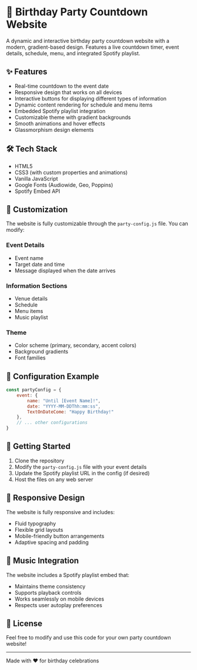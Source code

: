 # 🎉 Birthday Party Countdown Website

A dynamic and interactive birthday party countdown website with a modern, gradient-based design. Features a live countdown timer, event details, schedule, menu, and integrated Spotify playlist.

## ✨ Features

- Real-time countdown to the event date
- Responsive design that works on all devices
- Interactive buttons for displaying different types of information
- Dynamic content rendering for schedule and menu items
- Embedded Spotify playlist integration
- Customizable theme with gradient backgrounds
- Smooth animations and hover effects
- Glassmorphism design elements

## 🛠️ Tech Stack

- HTML5
- CSS3 (with custom properties and animations)
- Vanilla JavaScript
- Google Fonts (Audiowide, Geo, Poppins)
- Spotify Embed API

## 🎨 Customization

The website is fully customizable through the `party-config.js` file. You can modify:

### Event Details
- Event name
- Target date and time
- Message displayed when the date arrives

### Information Sections
- Venue details
- Schedule
- Menu items
- Music playlist

### Theme
- Color scheme (primary, secondary, accent colors)
- Background gradients
- Font families

## 📝 Configuration Example

```javascript
const partyConfig = {
    event: {
        name: "Until [Event Name]!",
        date: "YYYY-MM-DDThh:mm:ss",
        TextOnDateCome: "Happy Birthday!"
    },
    // ... other configurations
}
```

## 🚀 Getting Started

1. Clone the repository
2. Modify the `party-config.js` file with your event details
3. Update the Spotify playlist URL in the config (if desired)
4. Host the files on any web server

## 📱 Responsive Design

The website is fully responsive and includes:
- Fluid typography
- Flexible grid layouts
- Mobile-friendly button arrangements
- Adaptive spacing and padding

## 🎵 Music Integration

The website includes a Spotify playlist embed that:
- Maintains theme consistency
- Supports playback controls
- Works seamlessly on mobile devices
- Respects user autoplay preferences

## 📄 License

Feel free to modify and use this code for your own party countdown website!

---
Made with ❤️ for birthday celebrations